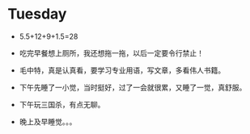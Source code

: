 # Tuesday

- 5.5+12+9+1.5=28

- 吃完早餐想上厕所，我还想拖一拖，以后一定要令行禁止！
- 毛中特，真是认真看，要学习专业用语，写文章，多看伟人书籍。
- 下午先睡了一小觉，当时挺好，过了一会就很累，又睡了一觉，真舒服。
- 下午玩三国杀，有点无聊。
- 晚上及早睡觉。。。
